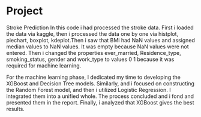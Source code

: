 # Project
Stroke Prediction
In this code i had processed the stroke data. First i loaded the data via kaggle, then i processed the data one by one via histplot, piechart, boxplot, kdeplot.Then i saw that BMi had NaN values and assigned median values to NaN values. It was empty because NaN values were not entered. Then i changed the properties ever_married, Residence_type, smoking_status, gender and work_type to values 0 1 because it was required for machine learning.

For the machine learning phase, I dedicated my time to developing the XGBoost and Decision
Tree models. Similarly, and i focused on constructing the Random Forest model, and then i
utilized Logistic Regression. I integrated them into a unified whole. The process concluded and i fond and presented them in the report. Finally, i analyzed that XGBoost gives the best results.
